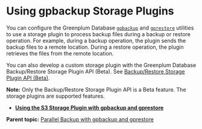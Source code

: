 # Using gpbackup Storage Plugins 

You can configure the Greenplum Database [`gpbackup`](../../utility_guide/admin_utilities/gpbackup.html) and [`gprestore`](../../utility_guide/admin_utilities/gprestore.html) utilities to use a storage plugin to process backup files during a backup or restore operation. For example, during a backup operation, the plugin sends the backup files to a remote location. During a restore operation, the plugin retrieves the files from the remote location.

You can also develop a custom storage plugin with the Greenplum Database Backup/Restore Storage Plugin API \(Beta\). See [Backup/Restore Storage Plugin API \(Beta\)](backup-plugin-api.html).

**Note:** Only the Backup/Restore Storage Plugin API is a Beta feature. The storage plugins are supported features.

-   **[Using the S3 Storage Plugin with gpbackup and gprestore](../managing/backup-s3-plugin.html)**  


**Parent topic:** [Parallel Backup with gpbackup and gprestore](../managing/backup-gpbackup.html)

